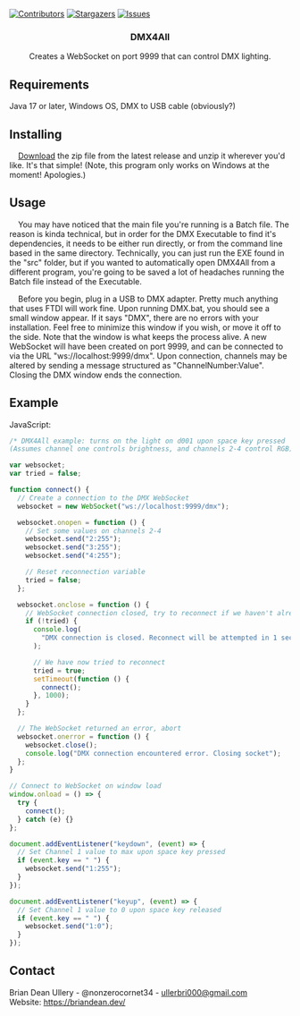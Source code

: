 [![Contributors][contributors-shield]][contributors-url]
[![Stargazers][stars-shield]][stars-url]
[![Issues][issues-shield]][issues-url]
<br />

<div align="center">
<h3 align="center">DMX4All</h3>
  <p align="center">
    Creates a WebSocket on port 9999 that can control DMX lighting.
  </p>
</div>

## Requirements

Java 17 or later, Windows OS, DMX to USB cable (obviously?)

## Installing

&nbsp;&nbsp;&nbsp;&nbsp;[Download](https://github.com/NonzeroCornet/DMX4All/releases/tag/v1.0.0) the zip file from the latest release and unzip it wherever you'd like. It's that simple! (Note, this program only works on Windows at the moment! Apologies.)

## Usage

&nbsp;&nbsp;&nbsp;&nbsp;You may have noticed that the main file you're running is a Batch file. The reason is kinda technical, but in order for the DMX Executable to find it's dependencies, it needs to be either run directly, or from the command line based in the same directory. Technically, you can just run the EXE found in the "src" folder, but if you wanted to automatically open DMX4All from a different program, you're going to be saved a lot of headaches running the Batch file instead of the Executable.

&nbsp;&nbsp;&nbsp;&nbsp;Before you begin, plug in a USB to DMX adapter. Pretty much anything that uses FTDI will work fine. Upon running DMX.bat, you should see a small window appear. If it says "DMX", there are no errors with your installation. Feel free to minimize this window if you wish, or move it off to the side. Note that the window is what keeps the process alive. A new WebSocket will have been created on port 9999, and can be connected to via the URL "ws://localhost:9999/dmx". Upon connection, channels may be altered by sending a message structured as "ChannelNumber:Value". Closing the DMX window ends the connection.

## Example

JavaScript:
```javascript
/* DMX4All example: turns on the light on d001 upon space key pressed
(Assumes channel one controls brightness, and channels 2-4 control RGB) */

var websocket;
var tried = false;

function connect() {
  // Create a connection to the DMX WebSocket
  websocket = new WebSocket("ws://localhost:9999/dmx");

  websocket.onopen = function () {
    // Set some values on channels 2-4
    websocket.send("2:255");
    websocket.send("3:255");
    websocket.send("4:255");

    // Reset reconnection variable
    tried = false;
  };

  websocket.onclose = function () {
    // WebSocket connection closed, try to reconnect if we haven't already tried
    if (!tried) {
      console.log(
        "DMX connection is closed. Reconnect will be attempted in 1 second."
      );

      // We have now tried to reconnect
      tried = true;
      setTimeout(function () {
        connect();
      }, 1000);
    }
  };

  // The WebSocket returned an error, abort
  websocket.onerror = function () {
    websocket.close();
    console.log("DMX connection encountered error. Closing socket");
  };
}

// Connect to WebSocket on window load
window.onload = () => {
  try {
    connect();
  } catch (e) {}
};

document.addEventListener("keydown", (event) => {
  // Set Channel 1 value to max upon space key pressed
  if (event.key == " ") {
    websocket.send("1:255");
  }
});

document.addEventListener("keyup", (event) => {
  // Set Channel 1 value to 0 upon space key released
  if (event.key == " ") {
    websocket.send("1:0");
  }
});
```

## Contact

Brian Dean Ullery - @nonzerocornet34 - [ullerbri000@gmail.com](mailto:ullerbri000@gmail.com)<br>
Website: https://briandean.dev/

[contributors-shield]: https://img.shields.io/github/contributors/NonzeroCornet/DMX4All.svg?style=for-the-badge
[contributors-url]: https://github.com/NonzeroCornet/DMX4All/graphs/contributors
[stars-shield]: https://img.shields.io/github/stars/NonzeroCornet/DMX4All.svg?style=for-the-badge
[stars-url]: https://github.com/NonzeroCornet/DMX4All/stargazers
[issues-shield]: https://img.shields.io/github/issues/NonzeroCornet/DMX4All.svg?style=for-the-badge
[issues-url]: https://github.com/NonzeroCornet/DMX4All/issues
